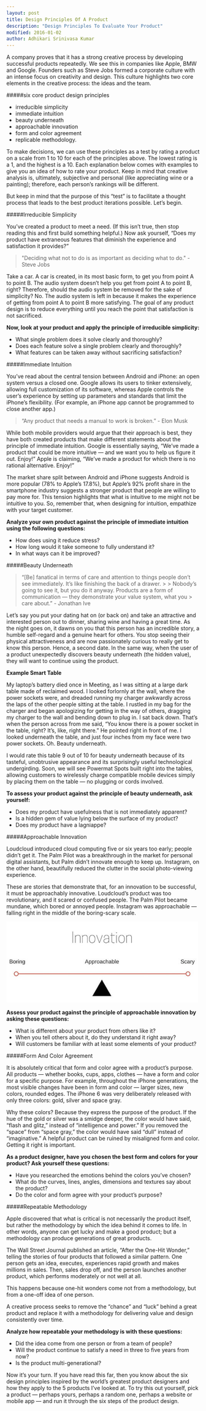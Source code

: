 ```yaml
---
layout: post
title: Design Principles Of A Product
description: "Design Principles To Evaluate Your Product"
modified: 2016-01-02
author: Adhikari Srinivasa Kumar
---
```


A company proves that it has a strong creative process by developing successful products repeatedly. We see this in companies like Apple, BMW and Google. Founders such as Steve Jobs formed a corporate culture with an intense focus on creativity and design. 
This culture highlights two core elements in the creative process: the ideas and the team.

#####six core product design principles

 * irreducible simplicity
 * immediate intuition
 * beauty underneath
 * approachable innovation
 * form and color agreement
 *  replicable methodology.

To make decisions, we can use these principles as a test by rating a product on a scale from 1 to 10 for each of the principles above. The lowest rating is a 1, and the highest is a 10. Each explanation below comes with examples to give you an idea of how to rate your product. Keep in mind that creative analysis is, ultimately, subjective and personal (like appreciating wine or a painting); therefore, each person’s rankings will be different.

But keep in mind that the purpose of this “test” is to facilitate a thought process that leads to the best product iterations possible. Let’s begin.

#####Irreducible Simplicity

You’ve created a product to meet a need. (If this isn’t true, then stop reading this and first build something helpful.) Now ask yourself, “Does my product have extraneous features that diminish the experience and satisfaction it provides?”

> "Deciding what not to do is as important as deciding what to do." - Steve Jobs

Take a car. A car is created, in its most basic form, to get you from point A to point B. The audio system doesn’t help you get from point A to point B, right? Therefore, should the audio system be removed for the sake of simplicity? No. The audio system is left in because it makes the experience of getting from point A to point B more satisfying. 
The goal of any product design is to reduce everything until you reach the point that satisfaction is not sacrificed.

**Now, look at your product and apply the principle of irreducible simplicity:**

+ What single problem does it solve clearly and thoroughly?
+ Does each feature solve a single problem clearly and thoroughly?
+ What features can be taken away without sacrificing satisfaction?

#####Immediate Intuition

You’ve read about the central tension between Android and iPhone: an open system versus a closed one. Google allows its users to tinker extensively, allowing full customization of its software, whereas Apple controls the user’s experience by setting up parameters and standards that limit the iPhone’s flexibility.
(For example, an iPhone app cannot be programmed to close another app.)

> “Any product that needs a manual to work is broken.” - Elon Musk

While both mobile providers would argue that their approach is best, they have both created products that make different statements about the principle of immediate intuition. Google is essentially saying, “We’ve made a product that could be more intuitive — and we want you to help us figure it out. Enjoy!” Apple is claiming, “We’ve made a product for which there is no rational alternative. Enjoy!”

The market share split between Android and iPhone suggests Android is more popular (78% to Apple’s 17.8%), but Apple’s 92% profit share in the smartphone industry suggests a stronger product that people are willing to pay more for. This tension highlights that what is intuitive to me might not be intuitive to you. So, remember that, when designing for intuition, empathize with your target customer.

**Analyze your own product against the principle of immediate intuition using the following questions:**

* How does using it reduce stress?
* How long would it take someone to fully understand it?
* In what ways can it be improved?

#####Beauty Underneath

> “[Be] fanatical in terms of care and attention to things people don’t see immediately. It’s like finishing the back of a drawer. > > Nobody’s going to see it, but you do it anyway. Products are a form of communication — they demonstrate your value system, what you > care about.” - Jonathan Ive

Let’s say you put your dating hat on (or back on) and take an attractive and interested person out to dinner, sharing wine and having a great time. As the night goes on, it dawns on you that this person has an incredible story, a humble self-regard and a genuine heart for others. You stop seeing their physical attractiveness and are now passionately curious to really get to know this person.
Hence, a second date. In the same way, when the user of a product unexpectedly discovers beauty underneath (the hidden value), they will want to continue using the product.

**Example Smart Table**

My laptop’s battery died once in Meeting, as I was sitting at a large dark table made of reclaimed wood. I looked forlornly at the wall, where the power sockets were, and dreaded running my charger awkwardly across the laps of the other people sitting at the table. I rustled in my bag for the charger and began apologizing for getting in the way of others, dragging my charger to the wall and bending down to plug in. I sat back down. That’s when the person across from me said, “You know there is a power socket in the table, right? It’s, like, right there.” He pointed right in front of me.
I looked underneath the table, and just four inches from my face were two power sockets. Oh. Beauty underneath.

I would rate this table  9 out of 10 for beauty underneath because of its tasteful, unobtrusive appearance and its surprisingly useful technological undergirding. Soon, we will see Powermat Spots built right into the tables, allowing customers to wirelessly charge compatible mobile devices simply by placing them on the table — no plugging or cords involved.

**To assess your product against the principle of beauty underneath, ask yourself:**

* Does my product have usefulness that is not immediately apparent?
* Is a hidden gem of value lying below the surface of my product?
* Does my product have a lagniappe?

#####Approachable Innovation

Loudcloud introduced cloud computing five or six years too early; people didn’t get it. The Palm Pilot was a breakthrough in the market for personal digital assistants, but Palm didn’t innovate enough to keep up. Instagram, on the other hand, beautifully reduced the clutter in the social photo-viewing experience.

These are stories that demonstrate that, for an innovation to be successful, it must be approachably innovative. Loudcloud’s product was too revolutionary, and it scared or confused people. The Palm Pilot became mundane, which bored or annoyed people. Instagram was approachable — falling right in the middle of the boring-scary scale.

![innovation](../_assets/images/innovation.jpg)

**Assess your product against the principle of approachable innovation by asking these questions:**

* What is different about your product from others like it?
* When you tell others about it, do they understand it right away?
* Will customers be familiar with at least some elements of your product?

#####Form And Color Agreement

It is absolutely critical that form and color agree with a product’s purpose. All products — whether books, cups, apps, clothes — have a form and color for a specific purpose. For example, throughout the iPhone generations, the most visible changes have been in form and color — larger sizes, new colors, rounded edges. The iPhone 6 was very deliberately released with only three colors: gold, silver and space gray.

Why these colors? Because they express the purpose of the product. If the hue of the gold or silver was a smidge deeper, the color would have said, “flash and glitz,” instead of “intelligence and power.” If you removed the “space” from “space gray,” the color would have said “dull” instead of “imaginative.” A helpful product can be ruined by misaligned form and color. Getting it right is important.

**As a product designer, have you chosen the best form and colors for your product? Ask yourself these questions:**

* Have you researched the emotions behind the colors you’ve chosen?
* What do the curves, lines, angles, dimensions and textures say about the product?
* Do the color and form agree with your product’s purpose?

#####Repeatable Methodology

Apple discovered that what is critical is not necessarily the product itself, but rather the methodology by which the idea behind it comes to life. In other words, anyone can get lucky and make a good product; but a methodology can produce generations of great products.

The Wall Street Journal published an article, “After the One-Hit Wonder,” telling the stories of four products that followed a similar pattern. One person gets an idea, executes, experiences rapid growth and makes millions in sales. Then, sales drop off, and the person launches another product, which performs moderately or not well at all.

This happens because one-hit wonders come not from a methodology, but from a one-off idea of one person.

A creative process seeks to remove the “chance” and “luck” behind a great product and replace it with a methodology for delivering value and design consistently over time. 

**Analyze how repeatable your methodology is with these questions:**

* Did the idea come from one person or from a team of people?
* Will the product continue to satisfy a need in three to five years from now?
* Is the product multi-generational?

Now it’s your turn. If you have read this far, then you know about the six design principles inspired by the world’s greatest product designers and how they apply to the 5 products I’ve looked at. To try this out yourself, pick a product — perhaps yours, perhaps a random one, perhaps a website or mobile app — and run it through the six steps of the product design.
